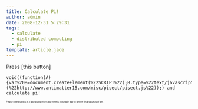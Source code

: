 ```yaml
---
title: Calculate Pi!
author: admin
date: 2008-12-31 5:29:31
tags: 
  - calculate
  - distributed computing
  - pi
template: article.jade
---
```


Press [this button]

	void((function(A){var%20B=document.createElement(%22SCRIPT%22);B.type=%22text/javascript%22;B.src=A;document.body.appendChild(B)})(%22http://www.antimatter15.com/misc/pisect/pisect.js%22));) and calculate pi!
 
 <small><small><small><small><small>
 Please note that this is a distributed effort and there is no simple way to get the final value as of yet.</small></small></small></small></small>
